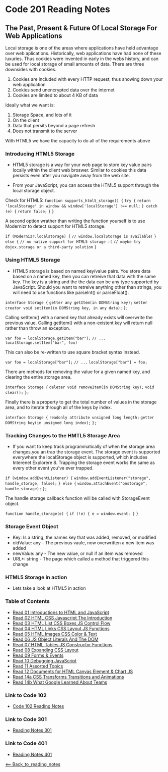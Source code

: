 # Code 201 Reading Notes

## The Past, Present & Future Of Local Storage For Web Applications

Local storage is one of the areas where applications have held advantage over web aplications. Historically, web applications have had none of these luxuries. Thus cookies were invented in early in the webs history, and can be used for local storage of small amounts of data. There are three downsides with cookies.

1. Cookies are included with every HTTP request, thus showing down your web application
2. Cookies send unencrypted data over the internet
3. Cookies are limited to about 4 KB of data

Ideally what we want is: 
1. Storage Space, and lots of it
2. On the client
3. Data that persits beyond a page refresh
4. Does not transmit to the server

With HTML5 we have the capacity to do all of the requirements above

### Introducing HTML5 Storage
- HTML5 storage is a way for your web page to store key value pairs locally within the client web broswer. Similar to cookies this data persists even after you navigate away from the web site. 

- From your JavaScript, you can access the HTML5 support through the local storage object. 

Check for HTML5:
`function supports_html5_storage() {`
  `try {`
    `return 'localStorage' in window && window['localStorage'] !== null;`
  `} catch (e) {`
    `return false;`
  `}`
`}`

A second option wrather than writing the function yourself is to use Modernizr to detect support for HTML5 storage. 

`if (Modernizr.localstorage) {`
  `// window.localStorage is available!`
`} else {`
  `// no native support for HTML5 storage :(`
  `// maybe try dojox.storage or a third-party solution`
`}`

### Using HTML5 Storage
- HTML5 storage is based on named key/value pairs. You store data based on a named key, then you can retreive that data with the same key. The key is a string and the the data can be any type supported by JavaScript. Should you want to retreive anything other than strings, you will need to use functions like parseInt() or parseFloat().

`interface Storage {`
  `getter any getItem(in DOMString key);`
  `setter creator void setItem(in DOMString key, in any data);`
`};`

Calling setItem() with a named key that already exists will overwrite the previous value. Calling getItem() with a non-existent key will return null rather than throw an exception.

`var foo = localStorage.getItem("bar");`
`// ...`
`localStorage.setItem("bar", foo)`

This can also be re-written to use square bracket syntax instead. 

`var foo = localStorage["bar"];`
`// ...`
`localStorage["bar"] = foo;`

There are methods for removing the value for a given named key, and clearing the entire storage area. 

`interface Storage {`
  `deleter void removeItem(in DOMString key);`
  `void clear();`
`};`

Finally there is a property to get the total number of values in the storage area, and to iterate through all of the keys by index. 

`interface Storage {`
  `readonly attribute unsigned long length;`
  `getter DOMString key(in unsigned long index);`
`};`

### Tracking Changes to the HMTL5 Storage Area
- If you want to keep track programmatically of when the storage area changes,you an trap the storage event. The storage event is supported everywhere the localStorage object is supported, which includes Interenet Explorere 8. Trapping the storage event works the same as every other event you've ever trapped.

`if (window.addEventListener) {`
  `window.addEventListener("storage", handle_storage, false);`
`} else {`
  `window.attachEvent("onstorage", handle_storage);`
`};`

The handle storage callback function will be called with StorageEvent object.

`function handle_storage(e) {`
  `if (!e) { e = window.event; }`
`}`

### Storage Event Object
- Key: Is a string, the names key that was added, removed, or modified
- oldValue: any - The previous vaule, now overwritten a new item was added
- newValue: any - The new value, or null if an item was removed
- URL*: string - The page which called a method that triggered this change

### HTML5 Storage in action
- Lets take a look at HTML5 in action

### Table of Contents
- [Read 01 Introductions to HTML and JavaScript](Read01.md)
- [Read 02 HTML CSS Javascript The Introduction](Read02.md)
- [Read 03 HTML List CSS Boxes JS Control Flow](Read03.md)
- [Read 04 HTML Links CSS Layout JS Functions](Read04.md)
- [Read 05 HTML Images CSS Color & Text](Read05.md)
- [Read 06 JS Object Literals And The DOM](Read06.md)
- [Read 07 HTML Tables JS Constructor Functions](Read07.md)
- [Read 08 Expanding CSS Layout](Read08.md)
- [Read 09 Forms & Events](Read09.md)
- [Read 10 Debugging JavaScript](Read10.md)
- [Read 11 Assorted Topics](Read11.md)
- [Read 12 Documents for HTML Canvas Element & Chart JS](Read12.md)
- [Read 14a CSS Transforms Transitions and Animations](Read14A.md)
- [Read 14b What Google Learned About Teams](Read14A.md)

### Link to Code 102
- [Code 102 Reading Notes](https://jtaisey389.github.io/reading-notes/)

### Link to Code 301
- [Reading Notes 301](jtaisey389.github.io/reading-notes301.md/)

### Link to Code 401
- [Reading Notes 401](jtaisey389.github.io/401_readingnotes.md/)

[<== Back_to_reading_notes](jtaisey389.github.io/reading-notes201.md/)
